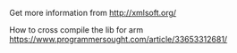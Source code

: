 Get more information from http://xmlsoft.org/

How to cross compile the lib for arm https://www.programmersought.com/article/33653312681/
